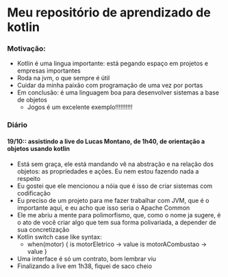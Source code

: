# Meu repositório de aprendizado de kotlin

### Motivação:
- Kotlin é uma lingua importante: está pegando espaço em projetos e empresas importantes
- Roda na jvm, o que sempre é útil
- Cuidar da minha paixão com programação de uma vez por portas
- Em conclusão: é uma linguagem boa para desenvolver sistemas a base de objetos
  - Jogos é um excelente exemplo!!!!!!!!!!
    
### Diário
#### 19/10:: assistindo a live do Lucas Montano, de 1h40, de orientação a objetos usando kotlin
- Está sem graça, ele está mandando vê na abstração e na relação dos objetos: as propriedades e ações. Eu nem estou fazendo nada a respeito
- Eu gostei que ele mencionou a nóia que é isso de criar sistemas com codificação
- Eu preciso de um projeto para me fazer trabalhar com JVM, que é o importante aqui, e eu acho que isso seria o Apache Common
- Ele me abriu a mente para polimorfismo, que, como o nome ja sugere, é o ato de você criar algo que tem sua forma polivariada, a depender de sua concretização
- Kotlin switch case like syntax:
  - when(motor) {
    is motorEletrico -> value
    is motorACombustao -> value
  }
- Uma interface é só um contrato, bom lembrar viu
- Finalizando a live em 1h38, fiquei de saco cheio